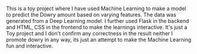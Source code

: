 This is a toy project where I have used Machine Learning to make a model to predict the Dowry amount based on varying features.
The data was generated from a Deep Learning model.
I further used Flask in the backend and HTML, CSS in the frontend to make the learnings interactive.
It's just a Toy project and I don't confirm any correctness in the result neither I promote dowry in any way, its just an attempt to make the Machine Learning fun and interactive.

